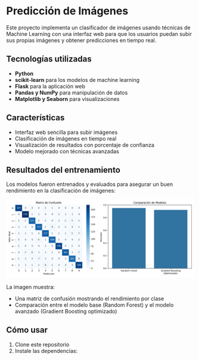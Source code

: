 # Predicción de Imágenes 

Este proyecto implementa un clasificador de imágenes usando técnicas de Machine Learning con una interfaz web para que los usuarios puedan subir sus propias imágenes y obtener predicciones en tiempo real.

## Tecnologías utilizadas

- **Python**
- **scikit-learn** para los modelos de machine learning
- **Flask** para la aplicación web
- **Pandas y NumPy** para manipulación de datos
- **Matplotlib y Seaborn** para visualizaciones

## Características

- Interfaz web sencilla para subir imágenes
- Clasificación de imágenes en tiempo real
- Visualización de resultados con porcentaje de confianza
- Modelo mejorado con técnicas avanzadas

## Resultados del entrenamiento

Los modelos fueron entrenados y evaluados para asegurar un buen rendimiento en la clasificación de imágenes:

![Comparación de modelos](static/model_comparison.png)

La imagen muestra:
- Una matriz de confusión mostrando el rendimiento por clase
- Comparación entre el modelo base (Random Forest) y el modelo avanzado (Gradient Boosting optimizado)

## Cómo usar

1. Clone este repositorio
2. Instale las dependencias: